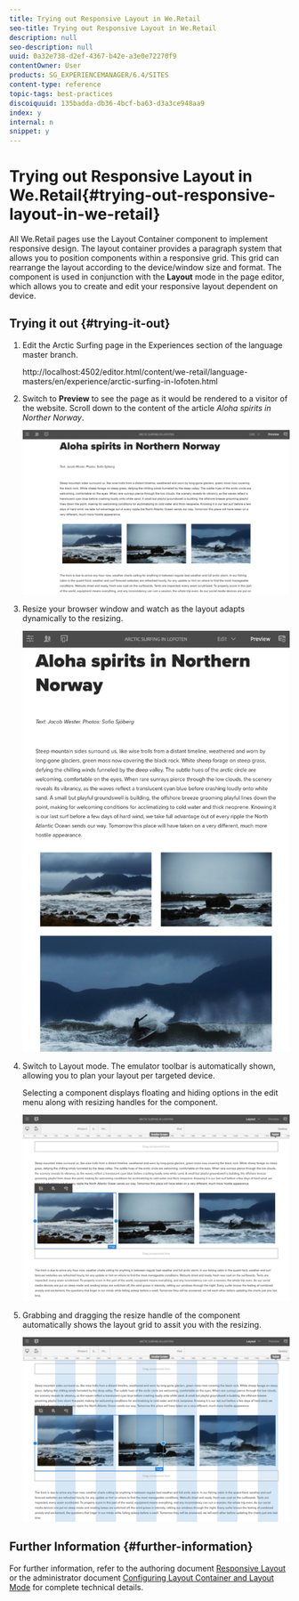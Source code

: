 ```yaml
---
title: Trying out Responsive Layout in We.Retail
seo-title: Trying out Responsive Layout in We.Retail
description: null
seo-description: null
uuid: 0a32e738-d2ef-4367-b42e-a3e0e72270f9
contentOwner: User
products: SG_EXPERIENCEMANAGER/6.4/SITES
content-type: reference
topic-tags: best-practices
discoiquuid: 135badda-db36-4bcf-ba63-d3a3ce948aa9
index: y
internal: n
snippet: y
---
```


# Trying out Responsive Layout in We.Retail{#trying-out-responsive-layout-in-we-retail}

All We.Retail pages use the Layout Container component to implement responsive design. The layout container provides a paragraph system that allows you to position components within a responsive grid. This grid can rearrange the layout according to the device/window size and format. The component is used in conjunction with the **Layout** mode in the page editor, which allows you to create and edit your responsive layout dependent on device.

## Trying it out {#trying-it-out}

1. Edit the Arctic Surfing page in the Experiences section of the language master branch.

   http://localhost:4502/editor.html/content/we-retail/language-masters/en/experience/arctic-surfing-in-lofoten.html

1. Switch to **Preview** to see the page as it would be rendered to a visitor of the website. Scroll down to the content of the article *Aloha spirits in Norther Norway*.

   ![](assets/chlimage_1-189.png)

1. Resize your browser window and watch as the layout adapts dynamically to the resizing.

   ![](assets/chlimage_1-190.png)

1. Switch to Layout mode. The emulator toolbar is automatically shown, allowing you to plan your layout per targeted device.

   Selecting a component displays floating and hiding options in the edit menu along with resizing handles for the component.

   ![](assets/chlimage_1-191.png)

1. Grabbing and dragging the resize handle of the component automatically shows the layout grid to assit you with the resizing.

   ![](assets/chlimage_1-192.png)

## Further Information {#further-information}

For further information, refer to the authoring document [Responsive Layout](../../../sites/authoring/using/responsive-layout.md) or the administrator document [Configuring Layout Container and Layout Mode](../../../sites/administering/using/configuring-responsive-layout.md) for complete technical details.
